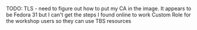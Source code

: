 TODO:
TLS - need to figure out how to put my CA in the image. It appears to be Fedora 31 but I can't get the steps I found online to work
Custom Role for the workshop users so they can use TBS resources